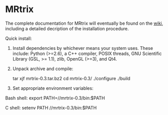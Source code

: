 # MRtrix

The complete documentation for MRtrix will eventually be found on the [wiki](https://github.com/jdtournier/mrtrix3/wiki),
including a detailed decription of the installation procedure.


Quick install:

1. Install dependencies by whichever means your system uses. 
   These include: Python (>=2.6), a C++ compiler, POSIX threads, 
   GNU Scientific Library (GSL, >= 1.1), zlib, OpenGL (>=3), and Qt4.

2. Unpack archive and compile: 

    tar xjf mrtrix-0.3.tar.bz2
    cd mrtrix-0.3/
    ./configure 
    ./build

3. Set appropriate environment variables:

Bash shell:
    export PATH=/<edit as appropriate>/mrtrix-0.3/bin:$PATH

C shell:
    setenv PATH /<edit as appropriate>/mrtrix-0.3/bin:$PATH


